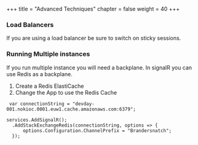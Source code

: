 +++
title = "Advanced Techniques"
chapter = false
weight = 40
+++

### Load Balancers
If you are using a load balancer be sure to switch on sticky sessions.

### Running Multiple instances
If you run multiple instance you will need a backplane. In signalR you can use Redis as a backplane. 

1. Create a Redis ElastiCache
2. Change the App to use the Redis Cache

```
 var connectionString = "devday-001.nokioc.0001.euw1.cache.amazonaws.com:6379";

services.AddSignalR();
  .AddStackExchangeRedis(connectionString, options => {
      options.Configuration.ChannelPrefix = "Brandersnatch";
  });

```